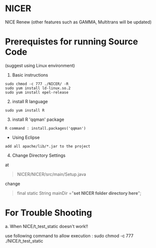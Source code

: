 # NICER
NICE Renew
(other features such as GAMMA, Multitrans will be updated)

# Prerequistes for running Source Code
(suggest using Linux environment)
1. Basic instructions
```
sudo chmod -c 777 ./NICER/ -R
sudo yum install ld-linux.so.2
sudo yum install epel-release
```
2. install R language
```
sudo yum install R
```
3. install R 'qqman' package
``` 
R command : install.packages('qqman')
```
- Using Eclipse
```
add all apache/lib/*.jar to the project
```
4. Change Directory Settings

at
> NICER/NICER/src/main/Setup.java 

change
> final static String mainDir ="**set NICER folder directory here**";

# For Trouble Shooting
a. When NICE/t_test_static doesn't work!!

  use following command to allow execution : sudo chmod -c 777 ./NICE/t_test_static
  

